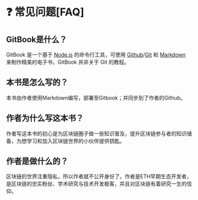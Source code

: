 # ❓ 常见问题\[FAQ\]

## GitBook是什么？

GitBook 是一个基于 [Node.js](https://baike.baidu.com/item/Node.js) 的命令行工具，可使用 [Github](https://baike.baidu.com/item/Github)/[Git](https://baike.baidu.com/item/Git/12647237) 和 [Markdown](https://baike.baidu.com/item/Markdown) 来制作精美的电子书，GitBook 并非关于 Git 的教程。

## 本书是怎么写的？

本书由作者使用Markdown编写，部署至Gitbook；并同步到了作者的Github。

## 作者为什么写这本书？

作者写这本书的初心是为区块链圈子做一些知识普及，提升区块链参与者的知识储备，为想学习和加入区块链世界的小伙伴提供钥匙。

## 作者是做什么的？

区块链的世界注重隐私，所以作者就不公开身份了。作者是ETH早期生态开发者，是区块链的忠实粉丝、学术研究与技术开发极客，并且对区块链有着研究一生的信仰。

